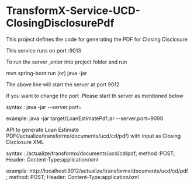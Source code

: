 # TransformX-Service-UCD-ClosingDisclosurePdf

This project defines the code for generating the PDF for Closing Disclosure

This service runs on port :9013

To run the server ,enter into project folder and run

mvn spring-boot:run (or) java -jar <location of the jar file>

The above line will start the server at port 9012

If you want to change the port .Please start th server as mentioned below 

syntax : java -jar <location of the jar file> --server.port=<server port number>
 
example: java -jar target/LoanEstimatePdf.jar --server.port=9090

API to generate Loan Estimate PDF(/actualize/transformx/documents/ucd/cd/pdf) with input as Closing Disclosure XML 

syntax : <server address with port>/actualize/transformx/documents/ucd/cd/pdf; method :POST; Header: Content-Type:application/xml

example: http://localhost:9012/actualize/transformx/documents/ucd/cd/pdf ; method: POST; Header: Content-Type:application/xml